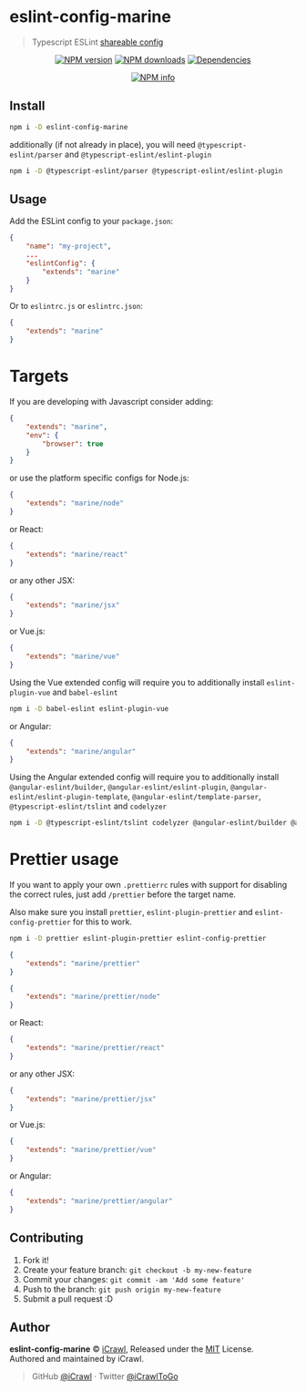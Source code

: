 # eslint-config-marine

> Typescript ESLint [shareable config](http://eslint.org/docs/developer-guide/shareable-configs.html)

<div align="center">
	<p>
		<a href="https://www.npmjs.com/package/eslint-config-marine"><img src="https://img.shields.io/npm/v/eslint-config-marine.svg?maxAge=3600" alt="NPM version" /></a>
		<a href="https://www.npmjs.com/package/eslint-config-marine"><img src="https://img.shields.io/npm/dt/eslint-config-marine.svg?maxAge=3600" alt="NPM downloads" /></a>
		<a href="https://david-dm.org/iCrawl/eslint-config-marine"><img src="https://david-dm.org/iCrawl/eslint-config-marine/status.svg?maxAge=3600" alt="Dependencies" /></a>
	</p>
	<p>
		<a href="https://nodei.co/npm/eslint-config-marine/"><img src="https://nodei.co/npm/eslint-config-marine.png?downloads=true&stars=true" alt="NPM info" /></a>
	</p>
</div>

## Install

```bash
npm i -D eslint-config-marine
```

additionally (if not already in place), you will need `@typescript-eslint/parser` and `@typescript-eslint/eslint-plugin`

```bash
npm i -D @typescript-eslint/parser @typescript-eslint/eslint-plugin
```

## Usage

Add the ESLint config to your `package.json`:

```json
{
	"name": "my-project",
	...
	"eslintConfig": {
		"extends": "marine"
	}
}
```

Or to `eslintrc.js` or `eslintrc.json`:

```json
{
	"extends": "marine"
}
```

# Targets

If you are developing with Javascript consider adding:

```json
{
	"extends": "marine",
	"env": {
		"browser": true
	}
}
```

or use the platform specific configs for Node.js:

```json
{
	"extends": "marine/node"
}
```

or React:

```json
{
	"extends": "marine/react"
}
```

or any other JSX:

```json
{
	"extends": "marine/jsx"
}
```

or Vue.js:

```json
{
	"extends": "marine/vue"
}
```

Using the Vue extended config will require you to additionally install `eslint-plugin-vue` and `babel-eslint`

```bash
npm i -D babel-eslint eslint-plugin-vue
```

or Angular:

```json
{
	"extends": "marine/angular"
}
```

Using the Angular extended config will require you to additionally install `@angular-eslint/builder`, `@angular-eslint/eslint-plugin`, `@angular-eslint/eslint-plugin-template`, `@angular-eslint/template-parser`, `@typescript-eslint/tslint` and `codelyzer`

```bash
npm i -D @typescript-eslint/tslint codelyzer @angular-eslint/builder @angular-eslint/eslint-plugin @angular-eslint/eslint-plugin-template @angular-eslint/template-parser
```

# Prettier usage

If you want to apply your own `.prettierrc` rules with support for disabling the correct rules, just add `/prettier` before the target name.

Also make sure you install `prettier`, `eslint-plugin-prettier` and `eslint-config-prettier` for this to work.

```bash
npm i -D prettier eslint-plugin-prettier eslint-config-prettier
```

```json
{
	"extends": "marine/prettier"
}
```

```json
{
	"extends": "marine/prettier/node"
}
```

or React:

```json
{
	"extends": "marine/prettier/react"
}
```

or any other JSX:

```json
{
	"extends": "marine/prettier/jsx"
}
```

or Vue.js:

```json
{
	"extends": "marine/prettier/vue"
}
```

or Angular:

```json
{
	"extends": "marine/prettier/angular"
}
```

## Contributing

1. Fork it!
2. Create your feature branch: `git checkout -b my-new-feature`
3. Commit your changes: `git commit -am 'Add some feature'`
4. Push to the branch: `git push origin my-new-feature`
5. Submit a pull request :D

## Author

**eslint-config-marine** © [iCrawl](https://github.com/iCrawl), Released under the [MIT](https://github.com/iCrawl/eslint-config-marine/blob/master/LICENSE) License.  
Authored and maintained by iCrawl.

> GitHub [@iCrawl](https://github.com/iCrawl) · Twitter [@iCrawlToGo](https://twitter.com/iCrawlToGo)
